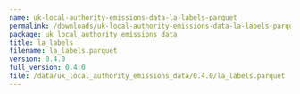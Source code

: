 ```yaml
---
name: uk-local-authority-emissions-data-la-labels-parquet
permalink: /downloads/uk-local-authority-emissions-data-la-labels-parquet/0_4_0
package: uk_local_authority_emissions_data
title: la_labels
filename: la_labels.parquet
version: 0.4.0
full_version: 0.4.0
file: /data/uk_local_authority_emissions_data/0.4.0/la_labels.parquet
---
```

